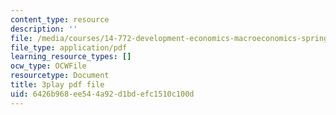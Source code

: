 ```yaml
---
content_type: resource
description: ''
file: /media/courses/14-772-development-economics-macroeconomics-spring-2013/6426b968ee544a92d1bdefc1510c100d_Q0Ponv0DBXU.pdf
file_type: application/pdf
learning_resource_types: []
ocw_type: OCWFile
resourcetype: Document
title: 3play pdf file
uid: 6426b968-ee54-4a92-d1bd-efc1510c100d
---
```


